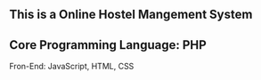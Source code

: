 This is a Online Hostel Mangement System
------------------------------------------------
Core Programming Language: PHP
---------------------------------------------
Fron-End: JavaScript, HTML, CSS
